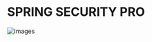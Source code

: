 # SPRING SECURITY PRO
![images](https://github.com/user-attachments/assets/08e0d135-4def-4224-b783-a6ae43e81aa4)
